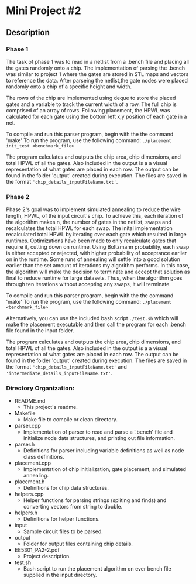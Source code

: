 # Mini Project #2
## Description

### Phase 1
The task of phase 1 was to read in a netlist from a .bench file and placing all the gates randomly onto a chip. The implementation of parsing the .bench was similar to project 1 where the gates are stored in STL maps and vectors to reference the data. After parseing the netlist,the gate nodes were placed randomly onto a chip of a specific height and width. 

The rows of the chip are implemented using deque to store the placed gates and a variable to track the current width of a row. The full chip is comprised of an array of rows. Following placement, the HPWL was calculated for each gate using the bottom left x,y position of each gate in a net. 

To compile and run this parser program, begin with the the command 'make'
To run the program, use the following command:
`./placement init_test <benchmark_file>` 

The program calculates and outputs the chip area, chip dimensions, and total HPWL of all the gates. Also included in the output is a a visual representation of what gates are placed in each row. The output can be found in the folder 'output' created during execution. The files are saved in the format `'chip_details_inputFileName.txt'`.

### Phase 2
Phase 2's goal was to implement simulated annealing to reduce the wire length, HPWL, of the input circuit's chip. To achieve this, each iteration of the algorithm makes n, the number of gates in the netlist, swaps and recalculates the total HPWL for each swap. The inital implementation recalculated total HPWL by iterating over each gate which resulted in large runtimes. Optimizations have been made to only recalculate gates that require it, cutting down on runtime. Using Boltzmann probability, each swap is either accepted or rejected, with higher probability of acceptance earlier on in the runtime. Some runs of annealing will settle into a good solution earlier than the set amount of iterations my algorithm performs. In this case, the algorithm will make the decision to terminate and accept that solution as final to reduce runtime for large datasets. Thus, when the algorithm goes through ten iterations without accepting any swaps, it will terminate. 

To compile and run this parser program, begin with the the command 'make'
To run the program, use the following command:
`./placement <benchmark_file>` 

Alternatively, you can use the included bash script `./test.sh` which will make the placement executable and then call the program for each .bench file found in the input folder. 

The program calculates and outputs the chip area, chip dimensions, and total HPWL of all the gates. Also included in the output is a a visual representation of what gates are placed in each row. The output can be found in the folder 'output' created during execution. The files are saved in the format `'chip_details_inputFileName.txt'` and `'intermediate_details_inputFileName.txt'`.



### Directory Organization:

* README.md
	- This project's readme.
* Makefile
	- Make file to compile or clean directory.
* parser.cpp
	- Implementation of parser to read and parse a '.bench' file and initialize node data structures, and printing out file information.
* parser.h
	- Definitions for parser including variable definitions as well as node class definitions.
* placement.cpp
	- Implementation of chip initialization, gate placement, and simulated annealing.
* placement.h
	- Definitions for chip data structures. 
* helpers.cpp
	- Helper functions for parsing strings (spliting and finds) and converting vectors from string to double. 
* helpers.h
	- Definitions for helper functions.
* input
	- Sample circuit files to be parsed.
* output
	- Folder for output files containing chip details.
* EE5301_PA2-2.pdf
	- Project description.
* test.sh
	- Bash script to run the placement algorithm on ever bench file supplied in the input directory.

